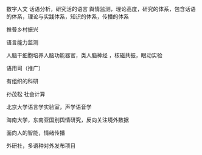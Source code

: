 数字人文
话语分析，研究活的语言
舆情监测，理论高度，研究的体系，包含话语的体系，理论与实践体系，知识的体系，传播的体系

推普乡村振兴

语言能力监测

人脑干细胞培养人脑功能器官，类人脑神经 ，核磁共振，眼动实验

语用司（推广）

有组织的科研  

孙茂松 社会计算

北京大学语言学实验室，声学语音学

海南大学，东南亚国别舆情研究，反向关注境外数据


面向人的智能，情绪传播


外研社，多语种对外发布项目